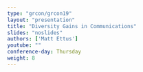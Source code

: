 ```yaml
---
type: "grcon/grcon19"
layout: "presentation"
title: "Diversity Gains in Communications"
slides: "noslides"
authors: ['Matt Ettus']
youtube: ""
conference-day: Thursday
weight: 8
---
```

